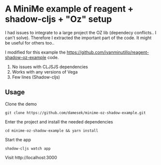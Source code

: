 # A MiniMe example of reagent + shadow-cljs + "Oz" setup

I had issues to integrate to a large project the OZ lib (dependecy conflicts.. I can't solve). 
Therefore I extracted the important part of the code. It might be useful for others too..


I modified for this example the https://github.com/ivanminutillo/reagent-shadow-oz-example code.

1. No issues with CLJSJS dependencies
2. Works with any versions of Vega
3. Few lines (Shadow-cljs)

## Usage
Clone the demo

```
git clone https://github.com/damesek/minime-oz-shadow-example.git
```

Enter the project and install the needed dependencies

```
cd minime-oz-shadow-example && yarn install
```

Start the app

```
shadow-cljs watch app

```
Visit http://localhost:3000


